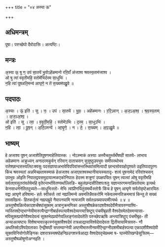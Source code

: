 +++
title = "०४ अस्या ऊ"

+++
## अधिमन्त्रम्
पूषा। परुच्छेपो दैवोदासिः। अत्यष्टिः।

## मन्त्रः
अ॒स्या ऊ॒ षु ण॒ उप॑ सा॒तये॑ भु॒वोऽहे॑ळमानो ररि॒वाँ अ॑जाश्व श्रवस्य॒ताम॑जाश्व ।  
ओ षु त्वा॑ ववृतीमहि॒ स्तोमे॑भिर्दस्म सा॒धुभिः॑ ।  
न॒हि त्वा॑ पूषन्नति॒मन्य॑ आघृणे॒ न ते॑ स॒ख्यम॑पह्नु॒वे ॥

## पदपाठः
अ॒स्याः । ऊं॒ इति॑ । सु । नः॒ । उप॑ । सा॒तये॑ । भु॒वः॒ । अहे॑ळमानः । र॒रि॒ऽवान् । अ॒ज॒ऽअ॒श्व॒ । श्र॒व॒स्य॒ताम् । अ॒ज॒ऽअ॒श्व॒ ।  
ओ इति॑ । सु । त्वा॒ । व॒वृ॒ती॒म॒हि॒ । स्तोमे॑ऽभिः । द॒स्म॒ । सा॒धुऽभिः॑ ।  
न॒हि । त्वा॒ । पू॒ष॒न् । अ॒ति॒ऽमन्ये॑ । आ॒घृ॒णे॒ । न । ते॒ । स॒ख्यम् । अ॒प॒ऽह्नु॒वे ॥

## भाष्यम्
हे अजाश्व पूषन् अजाशेतिपूषणमाहेतियास्कः । नोऽस्माकं अस्याः अस्यैचतुर्थ्यर्थेषष्ठी सातये- लाभाय अहेळमानः अक्रुध्यन् अनादरमकुर्वन् ररिवान् दाताचसन् सुसुष्ठुउपभुवः समीपस्थोभव रातेश्छान्दसस्यलिटःक्वसुः पदसंज्ञायाअभावेपिपपिवांसन्तस्थिवांसमित्यादौ छान्दसोवग्रहोदृश्यते उइतिपादपूरणः किंच श्रवस्यतां अन्नमिच्छतामस्माकं हेअजाश्व अजाएवाश्वस्थानीयायस्यतादृ- शत्वं पूषनामेदं ररिवांश्चसन् उपभुवः ओइति निपातद्वयसमुदायात्मकएकोनिपातः हेदस्म शत्रूणां उपक्षपयितः पूषन् त्वात्वां ओषु ववृतीमहि सर्वतएवसुतरांवर्तयेमहि वृतेरन्तर्भावितण्यर्थाल्लिङि- बहुलंछन्दसीतिशपःश्लुः यज्ञान्तरगमनान्निवर्तयामः इत्यर्थः केनसाधनेनेतितदुच्यते—साधुभिःस्तो- मेभिः त्वांप्रीणयितुंसमर्थैःस्तोत्रैः किंच हे पूषन् आघृणे सर्वतोवृष्टेःक्षारयितः यद्वा आघृणे हविषामा- हर्तः स्वीकर्तः त्वां नह्यतिमन्ये अवमतिन्नैवकरोमि नकेवलमनतिक्रममात्रं किन्तु ते सख्यं तवसखित्वं- हितकर्तृत्वं नह्यपह्नुवे नैवापनयामि नत्यजामि सर्वतःप्रख्यापयामीत्यर्थः ॥ ४ ॥अस्तुश्रौषळित्येकादशर्चंषष्ठंसूक्तम् अत्रानुक्रमणिका अस्तुश्रौषळेकादशवैश्वदेवीमैत्रावरुण्याश्वि- न्यस्तिस्रऎन्द्भाग्नेयीमारुत्यैन्द्राग्नीबार्हस्पत्यावैश्वदेव्यन्त्यात्रिष्टुप् पंचमीबृहती वैश्वदेवमेतदेवमन्यासा- मपिसूक्तप्रयोगेवैश्वदेवत्वं सूक्तभेदप्रयोगेयल्लिङ्गंसादेवतेति परुच्छेपऋषिः अन्त्यात्रिष्टुप् पंचमीबृह- ती अन्याअत्यष्टयः विशेषाभावात्कृत्स्नंसूक्तंवैश्वदेवं तत्रआद्यायाविश्वेदेवादेवता द्वितीयायामित्रावरु- णौ अथतिस्रोऽश्विदेवताकाः ऎन्द्रीषष्ठी सप्तम्याग्नेयी अष्टमीमारुतीनवमीऎन्द्राग्नीदशमीबार्हस्पत्या एकादशीवैश्वदेवी सूक्तविनियोगोलैङ्गिकः दशरात्रस्यषष्ठेहनिप्रउगशस्त्रेआद्या वैश्वदेवतृचेप्रथमा ष- ष्ठस्येतिखण्डेसूत्रितम्—अस्तुश्रौषळोषूणोअग्नइति ।